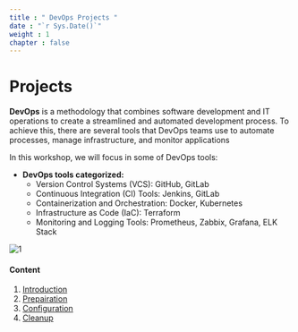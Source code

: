 ```yaml
---
title : " DevOps Projects "
date : "`r Sys.Date()`"
weight : 1
chapter : false
---
```


# Projects

**DevOps** is a methodology that combines software development and IT operations to create a streamlined and automated development process. To achieve this, there are several tools that DevOps teams use to automate processes, manage infrastructure, and monitor applications

In this workshop, we will focus in some of DevOps tools:
- **DevOps tools categorized:**
    - Version Control Systems (VCS): GitHub, GitLab
    - Continuous Integration (CI) Tools: Jenkins, GitLab
    - Containerization and Orchestration: Docker, Kubernetes
    - Infrastructure as Code (IaC): Terraform
    - Monitoring and Logging Tools: Prometheus, Zabbix, Grafana, ELK Stack
    
![1](/thedevops/images/1/tools.jpg?featherlight=false&width=90pc)


#### Content

1. [Introduction](/thedevops/1-intro/)
2. [Prepairation](/thedevops/2-prepair/)
3. [Configuration](/thedevops/3-config)
4. [Cleanup](/thedevops/4-cleanup/)